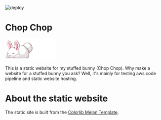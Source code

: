 ![deploy](https://github.com/keanrawr/chop-chop/workflows/Deploy%20Website/badge.svg)

# Chop Chop

![Chop Chop](img/logo.png "Chop Chop")

This is a static website for my stuffed bunny (Chop Chop). Why make a website for a stuffed bunny you ask? Well, it's mainly for testing aws code pipeline and static website hosting.

# About the static website

The static site is built from the [Colorlib Melan Template](https://colorlib.com/wp/template/melan/).
